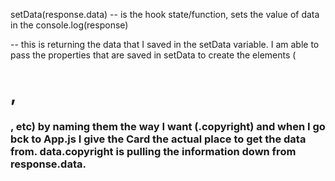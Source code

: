 setData(response.data) -- is the hook state/function, sets the value of data in the console.log(response)


<Card 
    copyright={data.copyright}
    title={data.title}
    img={data.url}
    explanation={data.explanation}
/> -- this is returning the data that I saved in the setData variable. I am able to pass the properties that are saved in setData to create the elements (<h1>, <h3>, etc) by naming them the way I want (.copyright) and when I go bck to App.js I give the Card the actual place to get the data from. data.copyright is pulling the information down from response.data.